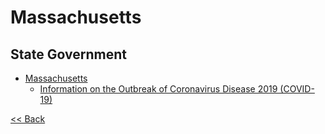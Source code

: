 # Massachusetts

## State Government

* [Massachusetts](https://www.mass.gov/)
  * [Information on the Outbreak of Coronavirus Disease 2019 (COVID-19)](https://www.mass.gov/resource/information-on-the-outbreak-of-coronavirus-disease-2019-covid-19)

[<< Back](README.md)
